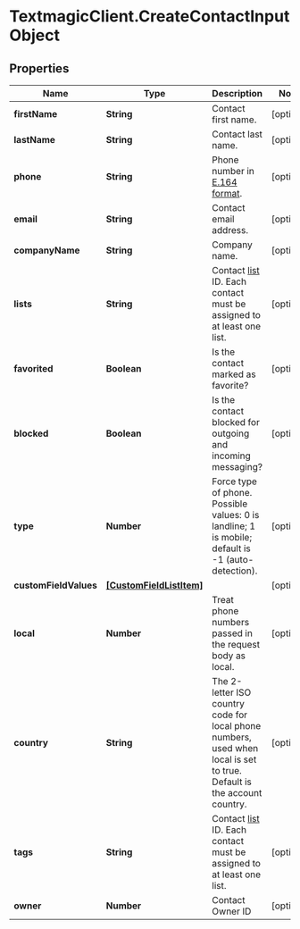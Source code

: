 # TextmagicClient.CreateContactInputObject

## Properties
Name | Type | Description | Notes
------------ | ------------- | ------------- | -------------
**firstName** | **String** | Contact first name. | [optional] 
**lastName** | **String** | Contact last name. | [optional] 
**phone** | **String** | Phone number in [E.164 format](https://en.wikipedia.org/wiki/E.164). | [optional] 
**email** | **String** | Contact email address. | [optional] 
**companyName** | **String** | Company name. | [optional] 
**lists** | **String** | Contact [list](https://docs.textmagic.com/#tag/Lists) ID. Each contact must be assigned to at least one list. | [optional] 
**favorited** | **Boolean** | Is the contact marked as favorite? | [optional] 
**blocked** | **Boolean** | Is the contact blocked for outgoing and incoming messaging? | [optional] 
**type** | **Number** | Force type of phone. Possible values: 0 is landline; 1 is mobile; default is -1 (auto-detection). | [optional] 
**customFieldValues** | [**[CustomFieldListItem]**](CustomFieldListItem.md) |  | [optional] 
**local** | **Number** | Treat phone numbers passed in the request body as local. | [optional] 
**country** | **String** | The 2-letter ISO country code for local phone numbers, used when local is  set to true. Default is the account country. | [optional] 
**tags** | **String** | Contact [list](https://docs.textmagic.com/#tag/Tag) ID. Each contact must be assigned to at least one list. | [optional] 
**owner** | **Number** | Contact Owner ID | [optional] 


